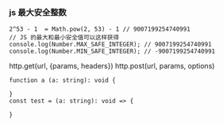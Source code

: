 ### js 最大安全整数
```
2^53 - 1  = Math.pow(2, 53) - 1 // 9007199254740991
// JS 的最大和最小安全值可以这样获得
console.log(Number.MAX_SAFE_INTEGER); // 9007199254740991
console.log(Number.MIN_SAFE_INTEGER); // -9007199254740991
```

http.get(url, {params, headers})
http.post(url, params, options)
```
function a (a: string): void {

}
const test = (a: string): void => {

}
```